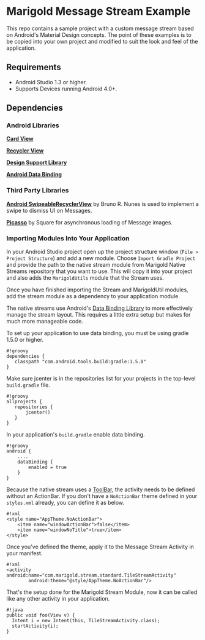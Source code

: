 # Marigold Message Stream Example
This repo contains a sample project with a custom message stream based on Android's Material Design concepts.
The point of these examples is to be copied into your own project and modified to suit the
look and feel of the application.

## Requirements

* Android Studio 1.3 or higher.
* Supports Devices running Android 4.0+.

## Dependencies

### Android Libraries

[**Card View**](http://developer.android.com/tools/support-library/features.html#v7-cardview)

[**Recycler View**](http://developer.android.com/tools/support-library/features.html#v7-recyclerview)

[**Design Support Library**](http://developer.android.com/tools/support-library/features.html#design)

[**Android Data Binding**](https://developer.android.com/tools/data-binding/guide.html)

### Third Party Libraries

[**Android SwipeableRecyclerView**](https://github.com/brnunes/SwipeableRecyclerView) by Bruno R. Nunes is used to implement a swipe to dismiss UI on Messages.

[**Picasso**](https://github.com/square/picasso) by Square for asynchronous loading of Message images.

### Importing Modules Into Your Application

In your Android Studio project open up the project structure window (`File > Project Structure`) and add a new module. Choose `Import Gradle Project` and provide the path to the native stream module from Marigold Native Streams repository that you want to use. This will copy it into your project and also adds the `MarigoldUtils` module that the Stream uses.

Once you have finished importing the Stream and MarigoldUtil modules, add the stream module as a dependency to your application module.

The native streams use Android's [Data Binding Library](https://developer.android.com/tools/data-binding/guide.html) to more effectively manage the stream layout. This requires a little extra setup but makes for much more manageable code.

To set up your application to use data binding, you must be using gradle 1.5.0 or higher.

    #!groovy
    dependencies {
       classpath "com.android.tools.build:gradle:1.5.0"
    }

Make sure jcenter is in the repositories list for your projects in the top-level `build.gradle` file.

    #!groovy
    allprojects {
       repositories {
           jcenter()
       }
    }

In your application's `build.gradle` enable data binding.

    #!groovy
    android {
        ....
        dataBinding {
            enabled = true
        }
    }

Because the native stream uses a [ToolBar](https://developer.android.com/reference/android/widget/Toolbar.html), the activity needs to be defined without an ActionBar. If you don't have a `NoActionBar` theme defined in your `styles.xml` already, you can define it as below.

    #!xml
    <style name="AppTheme.NoActionBar">
        <item name="windowActionBar">false</item>
        <item name="windowNoTitle">true</item>
    </style>

Once you've defined the theme, apply it to the Message Stream Activity in your manifest.
    
    #!xml
    <activity android:name="com.marigold.stream.standard.TileStreamActivity"
            android:theme="@style/AppTheme.NoActionBar"/>

That's the setup done for the Marigold Stream Module, now it can be called like any other activity in your application.

    #!java
    public void foo(View v) {
      Intent i = new Intent(this, TileStreamActivity.class);
      startActivity(i);
    }